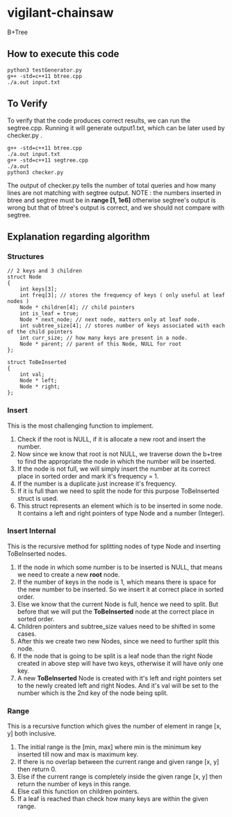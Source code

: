 # vigilant-chainsaw
B+Tree

## How to execute this code
```
python3 testGenerator.py
g++ -std=c++11 btree.cpp
./a.out input.txt
```

## To Verify
To verify that the code produces correct results, we can run the segtree.cpp.
Running it will generate output1.txt, which can be later used by checker.py .
```
g++ -std=c++11 btree.cpp
./a.out input.txt
g++ -std=c++11 segtree.cpp
./a.out
python3 checker.py
```
The output of checker.py tells the number of total queries and how many lines
are not matching with segtree output.
NOTE : the numbers inserted in btree and segtree must be in **range [1, 1e6]**
otherwise segtree's output is wrong but that of btree's output is correct, and
we should not compare with segtree.

## Explanation regarding algorithm
### Structures
```
// 2 keys and 3 children
struct Node
{
	int keys[3];
	int freq[3]; // stores the frequency of keys ( only useful at leaf nodes )
	Node * children[4]; // child pointers
	int is_leaf = true;
	Node * next_node; // next node, matters only at leaf node.
	int subtree_size[4]; // stores number of keys associated with each of the child pointers
	int curr_size; // how many keys are present in a node.
	Node * parent; // parent of this Node, NULL for root
};

struct ToBeInserted
{
	int val;
	Node * left;
	Node * right;
};
```
### Insert
This is the most challenging function to implement.
1. Check if the root is NULL, if it is allocate a new root and insert the
   number.
2. Now since we know that root is not NULL, we traverse down the b+tree to find
   the appropriate the node in which the number will be inserted.
3. If the node is not full, we will simply insert the number at its correct
   place in sorted order and mark it's frequency = 1.
4. If the number is a duplicate just increase it's frequency.
5. If it is full than we need to split the node for this purpose ToBeInserted
   struct is used.
6. This struct represents an element which is to be inserted in some node. It
   contains a left and right pointers of type Node and a number (Integer).


### Insert Internal
This is the recursive method for splitting nodes of type Node and inserting ToBeInserted
nodes.
1. If the node in which some number is to be inserted is NULL, that means we
   need to create a new **root** node.
2. If the number of keys in the node is 1, which means there is space for the
   new number to be inserted. So we insert it at correct place in sorted order.
3. Else we know that the current Node is full, hence we need to split. But
   before that we will put the **ToBeInserted** node at the correct place in
   sorted order.
4. Children pointers and subtree_size values need to be shifted in some cases.
5. After this we create two new Nodes, since we need to further split this node.
6. If the node that is going to be split is a leaf node than the right Node
   created in above step will have two keys, otherwise it will have only one
   key. 
7. A new **ToBeInserted** Node is created with it's left and right pointers set
   to the newly created left and right Nodes. And it's val will be set to the
   number which is the 2nd key of the node being split.


### Range
This is a recursive function which gives the number of element in range [x, y]
both inclusive.
1. The initial range is the [min, max] where min is the minimum key inserted
   till now and max is maximum key.
2. If there is no overlap between the current range and given range [x, y] then
   return 0.
3. Else if the current range is completely inside the given range [x, y] then
   return the number of keys in this range.
4. Else call this function on children pointers.
5. If a leaf is reached than check how many keys are within the given range.
